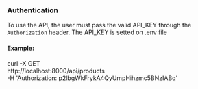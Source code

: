 ### Authentication

To use the API, the user must pass the valid API_KEY through the `Authorization` header.
The API_KEY is setted on .env file

#### Example:
curl -X GET \
  http://localhost:8000/api/products \
  -H 'Authorization: p2lbgWkFrykA4QyUmpHihzmc5BNzIABq'
